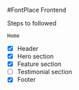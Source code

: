 #FontPlace Frontend

Steps to followed

`Home`

- [x] Header
- [x] Hero section
- [x] Feature section
- [ ] Testimonial section
- [x] Footer
